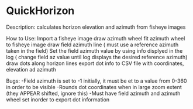 # QuickHorizon
Description: calculates horizon elevation and azimuth from fisheye images

How to Use:
Import a fisheye image 
draw azimuth wheel 
fit azimuth wheel to fisheye image
draw field azimuth line ( must use a reference azimuth taken in the field)
Set the field azimuth value by using info displyed in the log ( change field az value until log displays the desired reference azimuth)
draw dots along horizon lines
export dot info to CSV file with coordinates, elevation ad azimuth 


Bugs:
-Field azimuth is set to -1 initially, it must be et to a value from 0-360 in order to be visible
-Rounds dot coordinates when in large zoom extent (they APPEAR shifted, ignore this)
-Must have field azimuth and azimuth wheel set inorder to export dot information
